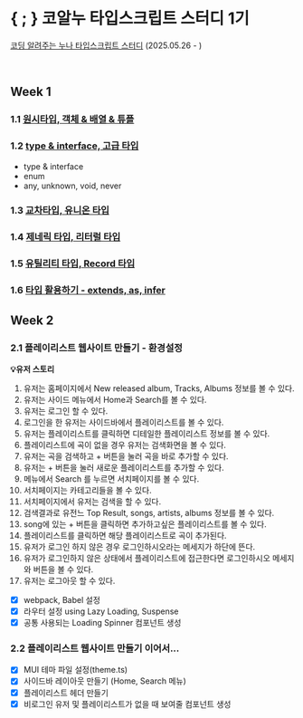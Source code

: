 # { ; } 코알누 타입스크립트 스터디 1기
[코딩 알려주는 누나 타입스크립트 스터디](https://codingnoona.thinkific.com/pages/3c7ff4) (2025.05.26 - )

<br/>

## Week 1
### 1.1 [원시타입, 객체 & 배열 & 튜플](https://hackmd.io/@qEGG2y5qSJeoFpoWLh1Dzw/HkyMhSbMle)

### 1.2 [type & interface, 고급 타입](https://hackmd.io/@qEGG2y5qSJeoFpoWLh1Dzw/BJW2mPQzee)
- type & interface
- enum
- any, unknown, void, never

### 1.3 [교차타입, 유니온 타입](https://hackmd.io/@qEGG2y5qSJeoFpoWLh1Dzw/H15NIO4Mel)
### 1.4 [제네릭 타입, 리터럴 타입](https://hackmd.io/@qEGG2y5qSJeoFpoWLh1Dzw/Bk3wtyLzll)
### 1.5 [유틸리티 타입, Record 타입](https://hackmd.io/@qEGG2y5qSJeoFpoWLh1Dzw/SJ25fLvzlg)
### 1.6 [타입 활용하기 - extends, as, infer](https://hackmd.io/@qEGG2y5qSJeoFpoWLh1Dzw/rJdKodwGgl)

## Week 2
### 2.1 플레이리스트 웹사이트 만들기 - 환경설정

**💡유저 스토리**

1. 유저는 홈페이지에서 New released album, Tracks, Albums 정보를 볼 수 있다.
2. 유저는 사이드 메뉴에서 Home과 Search를 볼 수 있다.
3. 유저는 로그인 할 수 있다.
4. 로그인을 한 유저는 사이드바에서 플레이리스트를 볼 수 있다.
5. 유저는 플레이리스트를 클릭하면 디테일한 플레이리스트 정보를 볼 수 있다.
6. 플레이리스트에 곡이 없을 경우 유저는 검색화면을 볼 수 있다.
7. 유저는 곡을 검색하고 + 버튼을 눌러 곡을 바로 추가할 수 있다.
8. 유저는 + 버튼을 눌러 새로운 플레이리스트를 추가할 수 있다.
9. 메뉴에서 Search 를 누르면 서치페이지를 볼 수 있다.
10. 서치페이지는 카테고리들을 볼 수 있다.
11. 서치페이지에서 유저는 검색을 할 수 있다.
12. 검색결과로 유전느 Top Result, songs, artists, albums 정보를 볼 수 있다.
13. song에 있는 + 버튼을 클릭하면 추가하고싶은 플레이리스트를 볼 수 있다.
14. 플레이리스트를 클릭하면 해당 플레이리스트로 곡이 추가된다.
15. 유저가 로그인 하지 않은 경우 로그인하시오라는 메세지가 하단에 뜬다.
16. 유저가 로그인하지 않은 상태에서 플레이리스트에 접근한다면 로그인하시오 메세지와 버튼을 볼 수 있다.
17. 유저는 로그아웃 할 수 있다.

- [X] webpack, Babel 설정
- [X] 라우터 설정 using Lazy Loading, Suspense
- [X] 공통 사용되는 Loading Spinner 컴포넌트 생성

### 2.2 플레이리스트 웹사이트 만들기 이어서...
- [X] MUI 테마 파일 설정(theme.ts)
- [X] 사이드바 레이아웃 만들기 (Home, Search 메뉴)
- [x] 플레이리스트 헤더 만들기
- [x] 비로그인 유저 및 플레이리스트가 없을 때 보여줄 컴포넌트 생성
